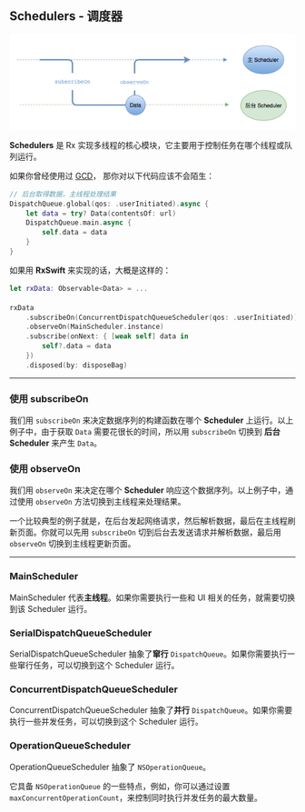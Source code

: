 ## Schedulers - 调度器

![](/assets/Schedulers/Scheduler.png)

**Schedulers** 是 Rx 实现多线程的核心模块，它主要用于控制任务在哪个线程或队列运行。

如果你曾经使用过 [GCD](https://developer.apple.com/library/content/documentation/General/Conceptual/ConcurrencyProgrammingGuide/OperationQueues/OperationQueues.html#//apple_ref/doc/uid/TP40008091-CH102-SW1)， 那你对以下代码应该不会陌生：

```swift
// 后台取得数据，主线程处理结果
DispatchQueue.global(qos: .userInitiated).async {
    let data = try? Data(contentsOf: url)
    DispatchQueue.main.async {
        self.data = data
    }
}
```

如果用 **RxSwift** 来实现的话，大概是这样的：

```swift
let rxData: Observable<Data> = ...

rxData
    .subscribeOn(ConcurrentDispatchQueueScheduler(qos: .userInitiated))
    .observeOn(MainScheduler.instance)
    .subscribe(onNext: { [weak self] data in
        self?.data = data
    })
    .disposed(by: disposeBag)
```

---------

### 使用 subscribeOn
我们用 `subscribeOn` 来决定数据序列的构建函数在哪个 **Scheduler** 上运行。以上例子中，由于获取 `Data` 需要花很长的时间，所以用 `subscribeOn` 切换到 **后台 Scheduler** 来产生 `Data`。

### 使用 observeOn
我们用 `observeOn` 来决定在哪个 **Scheduler** 响应这个数据序列。以上例子中，通过使用 `observeOn` 方法切换到主线程来处理结果。

一个比较典型的例子就是，在后台发起网络请求，然后解析数据，最后在主线程刷新页面。你就可以先用 `subscribeOn` 切到后台去发送请求并解析数据，最后用 `observeOn` 切换到主线程更新页面。

---------

### MainScheduler
MainScheduler 代表**主线程**。如果你需要执行一些和 UI 相关的任务，就需要切换到该 Scheduler 运行。

### SerialDispatchQueueScheduler
SerialDispatchQueueScheduler 抽象了**窜行** `DispatchQueue`。如果你需要执行一些窜行任务，可以切换到这个 Scheduler 运行。

### ConcurrentDispatchQueueScheduler
ConcurrentDispatchQueueScheduler 抽象了**并行** `DispatchQueue`。如果你需要执行一些并发任务，可以切换到这个 Scheduler 运行。

### OperationQueueScheduler
OperationQueueScheduler 抽象了 `NSOperationQueue`。

它具备 `NSOperationQueue` 的一些特点，例如，你可以通过设置 `maxConcurrentOperationCount`，来控制同时执行并发任务的最大数量。
